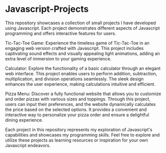 # Javascript-Projects
This repository showcases a collection of small projects I have developed using Javascript. Each project demonstrates different aspects of Javascript programming and offers interactive features for users.

Tic-Tac-Toe Game:
Experience the timeless game of Tic-Tac-Toe in an engaging web version crafted with Javascript. This project includes captivating sound effects and visually appealing light animations, adding an extra level of immersion to your gaming experience.

Calculator:
Explore the functionality of a basic calculator through an elegant web interface. This project enables users to perform addition, subtraction, multiplication, and division operations seamlessly. The sleek design enhances the user experience, making calculations intuitive and efficient.

Pizza Menu:
Discover a fully functional website that allows you to customize and order pizzas with various sizes and toppings. Through this project, users can input their preferences, and the website dynamically calculates the price based on the selected options. It provides a convenient and interactive way to personalize your pizza order and ensure a delightful dining experience.

Each project in this repository represents my exploration of Javascript's capabilities and showcases my programming skills. Feel free to explore and utilize these projects as learning resources or inspiration for your own Javascript endeavors.
